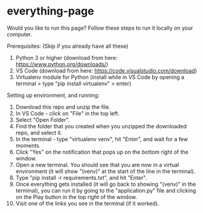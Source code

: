 # everything-page

Would you like to run this page? Follow these steps to run it locally on your computer.

Prerequisites: (Skip if you already have all these)
  1. Python 3 or higher (download from here: https://www.python.org/downloads/)
  2. VS Code (download from here: https://code.visualstudio.com/download)
  3. Virtualenv module for Python (install while in VS Code by opening a terminal > type "pip install virtualenv" > enter)
  
Setting up environment, and running:
  1. Download this repo and unzip the file.
  2. In VS Code - click on "File" in the top left.
  3. Select "Open Folder".
  4. Find the folder that you created when you unzipped the downloaded repo, and select it.
  5. In the terminal - type "virtualenv venv", hit "Enter", and wait for a few moments.
  6. Click "Yes" on the notification that pops up on the bottom right of the window.
  7. Open a new terminal. You should see that you are now in a virtual environment (it will show "(venv)" at the start of the line in the terminal).
  8. Type "pip install -r requirements.txt", and hit "Enter".
  9. Once everything gets installed (it will go back to showing "(venv)" in the terminal), you can run it by going to the "application.py" file and clicking on the Play button in the top right of the window.
  10. Visit one of the links you see in the terminal (if it worked).
